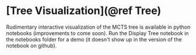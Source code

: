 # [Tree Visualization](@ref Tree)

Rudimentary interactive visualization of the MCTS tree is available in python notebooks (improvements to come soon). Run the Display Tree notebook in the notebooks folder for a demo (it doesn't show up in the version of the notebook on github).
